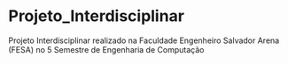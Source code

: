 # Projeto_Interdisciplinar
 Projeto Interdisciplinar realizado na Faculdade Engenheiro Salvador Arena (FESA) no 5 Semestre de Engenharia de Computação
